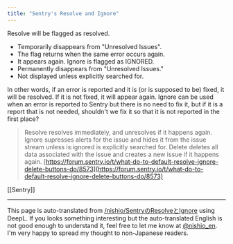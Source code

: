 ```yaml
---
title: "Sentry's Resolve and Ignore"
---
```


Resolve will be flagged as resolved.
- Temporarily disappears from "Unresolved Issues".
- The flag returns when the same error occurs again.
- It appears again.
Ignore is flagged as IGNORED.
- Permanently disappears from "Unresolved Issues."
- Not displayed unless explicitly searched for.

In other words, if an error is reported and it is (or is supposed to be) fixed, it will be resolved. If it is not fixed, it will appear again.
Ignore can be used when an error is reported to Sentry but there is no need to fix it, but if it is a report that is not needed, shouldn't we fix it so that it is not reported in the first place?

> Resolve resolves immediately, and unresolves if it happens again. Ignore supresses alerts for the issue and hides it from the issue stream unless is:ignored is explicitly searched for. Delete deletes all data associated with the issue and creates a new issue if it happens again.
[https://forum.sentry.io/t/what-do-to-default-resolve-ignore-delete-buttons-do/8573](https://forum.sentry.io/t/what-do-to-default-resolve-ignore-delete-buttons-do/8573)

[[Sentry]]

---
This page is auto-translated from [/nishio/SentryのResolveとIgnore](https://scrapbox.io/nishio/SentryのResolveとIgnore) using DeepL. If you looks something interesting but the auto-translated English is not good enough to understand it, feel free to let me know at [@nishio_en](https://twitter.com/nishio_en). I'm very happy to spread my thought to non-Japanese readers.